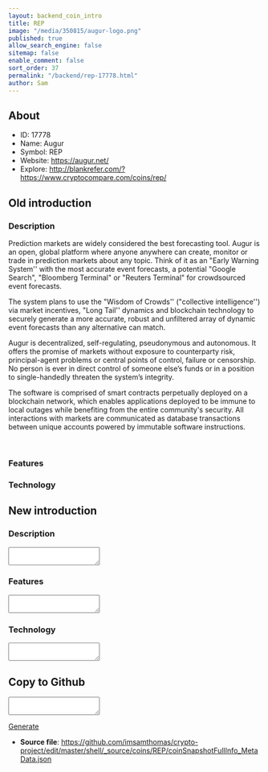 ```yaml
---
layout: backend_coin_intro
title: REP
image: "/media/350815/augur-logo.png"
published: true
allow_search_engine: false
sitemap: false
enable_comment: false
sort_order: 37
permalink: "/backend/rep-17778.html"
author: Sam
---
```


## About

- ID: 17778
- Name: Augur
- Symbol: REP
- Website: https://augur.net/
- Explore: http://blankrefer.com/?https://www.cryptocompare.com/coins/rep/


## Old introduction

### Description

<p>Prediction markets are widely considered the best forecasting tool. Augur is an open, global platform where anyone anywhere can create, monitor or trade in prediction markets about any topic. Think of it as an "Early Warning System&#39;&#39; with the most accurate event forecasts, a potential "Google Search", "Bloomberg Terminal" or "Reuters Terminal" for crowdsourced event forecasts.</p><p>The system plans to use the "Wisdom of Crowds&#39;&#39; ("collective intelligence&#39;&#39;) via market incentives, "Long Tail&#39;&#39; dynamics and blockchain technology to securely generate a more accurate, robust and unfiltered array of dynamic event forecasts than any alternative can match.</p><p>Augur is decentralized, self-regulating, pseudonymous and autonomous. It offers the promise of markets without exposure to counterparty risk, principal-agent problems or central points of control, failure or censorship. No person is ever in direct control of someone else’s funds or in a position to single-handedly threaten the system’s integrity.</p><p>The software is comprised of smart contracts perpetually deployed on a blockchain network, which enables applications deployed to be immune to local outages while benefiting from the entire community&#39;s security. All interactions with markets are communicated as database transactions between unique accounts powered by immutable software instructions.</p><p> </p>

### Features


### Technology




## New introduction


### Description
<textarea id="meta_description" name="description"></textarea>

### Features
<textarea id="meta_features" name="features"></textarea>

### Technology
<textarea id="meta_technology" name="technology"></textarea>


## Copy to Github

<textarea id="coinsnapshotfullinfo_metadata"></textarea>

<a href="#gen" onclick="generateMetaDatJson()">Generate</a>

- **Source file**: <a href="https://github.com/imsamthomas/crypto-project/edit/master/shell/_source/coins/REP/coinSnapshotFullInfo_MetaData.json">https://github.com/imsamthomas/crypto-project/edit/master/shell/_source/coins/REP/coinSnapshotFullInfo_MetaData.json</a>

